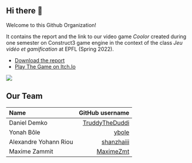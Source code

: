 <!-- <div align="center"> <img src="" align=center height=250px></img> <br> </div> -->

## Hi there 👋 
Welcome to this Github Organization!

It contains the report and the link to our video game *Coolor* created during one semester on Construct3 game engine in the context of the class *Jeu vidéo et gamification* at EPFL (Spring 2022).
- [Download the report](https://github.com/RabbitStudiosCH/.github/raw/main/Rapport_Jeu_Video_Coolor_Groupe_1.pdf)
- [Play The Game on Itch.Io](https://maximezmt.itch.io/coolor)
<a href=https://maximezmt.itch.io/coolor>
  <img src=https://user-images.githubusercontent.com/61186830/171508188-3a17eb2f-783a-4429-8334-4926b7dac4dd.png></img>
</a>


## Our Team
| Name                    |                                     GitHub username |
| :---------------------- | --------------------------------------------------: |
| Daniel Demko            | [TruddyTheDuddi](https://github.com/TruddyTheDuddi) |
| Yonah Bôle              |                   [ybole](https://github.com/ybole) |
| Alexandre Yohann Riou   |         [shanzhaiii](https://github.com/shanzhaiii) |
| Maxime Zammit           |           [MaximeZmt](https://github.com/MaximeZmt) |

